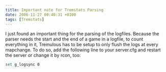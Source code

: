 ```yaml
---
title: Important note for Tremstats Parsing
date: 2006-11-27 00:40:31 +0100
tags: [Tremstats]
---
```


I just found an important thing for the parsing of the logfiles. Because the parser needs the start and the end of a game in a logfile, to count everything in it, Tremulous has to be setup to only flush the logs at every mapchange. To do so, add the following line to your server.cfg and restart the server or change it by rcon, too:

```sh
set g_logsync 0
```